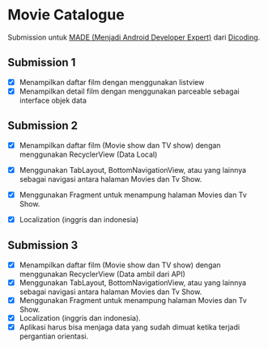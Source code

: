 # Movie Catalogue
Submission untuk [MADE (Menjadi Android Developer Expert)](https://www.dicoding.com/academies/14) dari [Dicoding](https://www.dicoding.com). 

## Submission 1
* [x] Menampilkan daftar film dengan menggunakan listview
* [x] Menampilkan detail film dengan menggunakan parceable sebagai interface objek data

## Submission 2
* [x] Menampilkan daftar film (Movie show dan TV show) dengan menggunakan RecyclerView (Data Local)
* [x] Menggunakan TabLayout, BottomNavigationView, atau yang lainnya sebagai navigasi antara halaman Movies dan Tv Show.
* [x] Menggunakan Fragment untuk menampung halaman Movies dan Tv Show.
* [x] Localization (inggris dan indonesia)


## Submission 3
* [x] Menampilkan daftar film (Movie show dan TV show) dengan menggunakan RecyclerView (Data ambil dari API)
* [x] Menggunakan TabLayout, BottomNavigationView, atau yang lainnya sebagai navigasi antara halaman Movies dan Tv Show.
* [x] Menggunakan Fragment untuk menampung halaman Movies dan Tv Show.
* [x] Localization (inggris dan indonesia).
* [x] Aplikasi harus bisa menjaga data yang sudah dimuat ketika terjadi pergantian orientasi.
